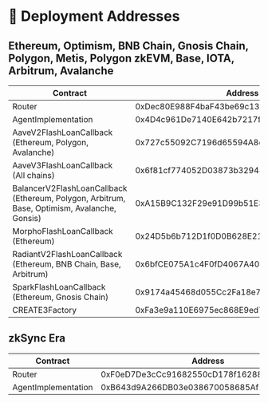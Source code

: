 # 📑 Deployment Addresses

## Ethereum, Optimism, BNB Chain, Gnosis Chain, Polygon, Metis, Polygon zkEVM, Base, IOTA, Arbitrum, Avalanche

<table data-full-width="false"><thead><tr><th width="298">Contract</th><th width="567">Address</th></tr></thead><tbody><tr><td>Router</td><td>0xDec80E988F4baF43be69c13711453013c212feA8</td></tr><tr><td>AgentImplementation</td><td>0x4D4c961De7140E642b7217f221b73e859E3A6482</td></tr><tr><td>AaveV2FlashLoanCallback<br>(Ethereum, Polygon, Avalanche)</td><td>0x727c55092C7196d65594A8e4F39ae8dC0cB39173</td></tr><tr><td>AaveV3FlashLoanCallback<br>(All chains)</td><td>0x6f81cf774052D03873b32944a036BF0647bFB5bF</td></tr><tr><td>BalancerV2FlashLoanCallback<br>(Ethereum, Polygon, Arbitrum, Base, Optimism, Avalanche, Gonsis)</td><td>0xA15B9C132F29e91D99b51E3080020eF7c7F5E350</td></tr><tr><td>MorphoFlashLoanCallback (Ethereum)</td><td>0x24D5b6b712D1f0D0B628E21E39dBaDde3f28C56e</td></tr><tr><td>RadiantV2FlashLoanCallback<br>(Ethereum, BNB Chain, Base, Arbitrum)</td><td>0x6bfCE075A1c4F0fD4067A401dA8f159354e1a916</td></tr><tr><td>SparkFlashLoanCallback<br>(Ethereum, Gnosis Chain)</td><td>0x9174a45468d055Cc2Fa18e708E8CeACD46050359</td></tr><tr><td>CREATE3Factory</td><td>0xFa3e9a110E6975ec868E9ed72ac6034eE4255B64</td></tr></tbody></table>

## zkSync Era

<table><thead><tr><th width="300">Contract</th><th>Address</th></tr></thead><tbody><tr><td>Router</td><td>0xF0eD7De3cCc91682550cD178f1628830CDBcA237</td></tr><tr><td>AgentImplementation</td><td>0xB643d9A266DB03e038670058685Af10c13238EC6</td></tr></tbody></table>
